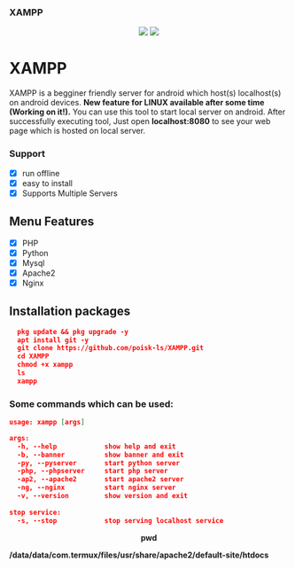 ### XAMPP

<!-- XAMP: For Linux and Android --->

<p align="center">
  <img src="https://img.shields.io/badge/poisk-ls-gold?style=flat-square">
  <img src="https://img.shields.io/badge/Written%20In-Bash-darkcyan?style=flat-square">
</p>

# XAMPP
XAMPP is a begginer friendly server for android which host(s) localhost(s) on android devices. <b>New feature for LINUX available after some time (Working on it!).</b> You can use this tool to start local server on android. After successfully executing tool, Just open <b>localhost:8080</b> to see your web page which is hosted on local server. 

### Support
 - [x] run offline
 - [x] easy to install
 - [x] Supports Multiple Servers

## Menu Features
  - [x] PHP
  - [x] Python
  - [x] Mysql
  - [x] Apache2
  - [x] Nginx

## Installation packages
```json
  pkg update && pkg upgrade -y
  apt install git -y
  git clone https://github.com/poisk-ls/XAMPP.git
  cd XAMPP
  chmod +x xampp
  ls
  xampp
```
  
  
### Some commands which can be used:
  ```json
  usage: xampp [args]
  
  args:
    -h, --help            show help and exit
    -b, --banner          show banner and exit
    -py, --pyserver       start python server
    -php, --phpserver     start php server
    -ap2, --apache2       start apache2 server
    -ng, --nginx          start nginx server
    -v, --version         show version and exit
    
  stop service:
    -s, --stop            stop serving localhost service
  ```

<!--

<p align="center"><b>Open XAMPP in Cloud Shell</b></p>
<p align="center">
  <a href="https://shell.cloud.google.com/cloudshell/open?cloudshell_git_repo=https://github.com/AdarshAddee/XAMP.git&tutorial=README.md" target="_blank"><img src="https://gstatic.com/cloudssh/images/open-btn.svg"></a>
</p>

-->

<p align="center"><b>pwd</b></p>

**/data/data/com.termux/files/usr/share/apache2/default-site/htdocs**




